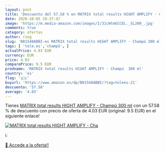 ```yaml
---
layout: post
title: 'Descuento del 57.58 % en MATRIX total results HIGHT AMPLIFY - Cha'
date: 2020-10-05 19:37:47
image: 'https://m.media-amazon.com/images/I/31cWtmGCCEL._SL200_.jpg'
comments: true
category: ofertas
author: ring
slug: 'B01540ABBI-es MATRIX total results HIGHT AMPLIFY - Champú 300 ml'
tags: [ 'tole.es','champú', ]
actualPrice: 4.03 EUR
currency: EUR
price: 4.03
comparePrice: 9.5 EUR
prodname: 'MATRIX total results HIGHT AMPLIFY - Champú  300 ml'
country: 'es'
flag: '🇪🇸'
buyurl: 'https://www.amazon.es/dp/B01540ABBI/?tag=tolees-21'
descuento: '57.58'
average: '4.03'
---
```


Tienes [MATRIX total results HIGHT AMPLIFY - Champú  300 ml](https://www.amazon.es/dp/B01540ABBI/?tag=tolees-21) con un 57.58 % de descuento con precio de oferta de 4.03 EUR (original: 9.5 EUR) en el siguiente enlace!

[![MATRIX total results HIGHT AMPLIFY - Cha](https://m.media-amazon.com/images/I/31cWtmGCCEL._SL200_.jpg)](https://www.amazon.es/dp/B01540ABBI/?tag=tolees-21)

ℹ️:


[🛒 Accede a la oferta!!](https://www.amazon.es/dp/B01540ABBI/?tag=tolees-21)
